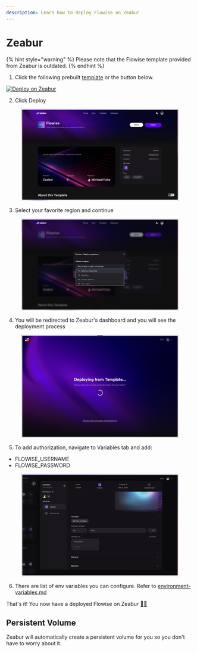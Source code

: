 ```yaml
---
description: Learn how to deploy Flowise on Zeabur
---
```


# Zeabur

{% hint style="warning" %}
Please note that the Flowise template provided from Zeabur is outdated.
{% endhint %}

1. Click the following prebuilt [template](https://zeabur.com/templates/2JYZTR) or the button below.

[![Deploy on Zeabur](https://zeabur.com/button.svg)](https://zeabur.com/templates/2JYZTR)

2. Click Deploy

<figure><img src="../../.gitbook/assets/zeabur/1.png" alt="zeabur template"><figcaption></figcaption></figure>

3. Select your favorite region and continue

<figure><img src="../../.gitbook/assets/zeabur/2.png" alt="select region"><figcaption></figcaption></figure>

4. You will be redirected to Zeabur's dashboard and you will see the deployment process

<figure><img src="../../.gitbook/assets/zeabur/3.png" alt="deployment process"><figcaption></figcaption></figure>

5. To add authorization, navigate to Variables tab and add:

* FLOWISE\_USERNAME
* FLOWISE\_PASSWORD

<figure><img src="../../.gitbook/assets/zeabur/4.png" alt="authorization"><figcaption></figcaption></figure>

6. There are list of env variables you can configure. Refer to [environment-variables.md](../environment-variables.md "mention")

That's it! You now have a deployed Flowise on Zeabur [🎉](https://emojipedia.org/party-popper/)[🎉](https://emojipedia.org/party-popper/)

## Persistent Volume

Zeabur will automatically create a persistent volume for you so you don't have to worry about it.
